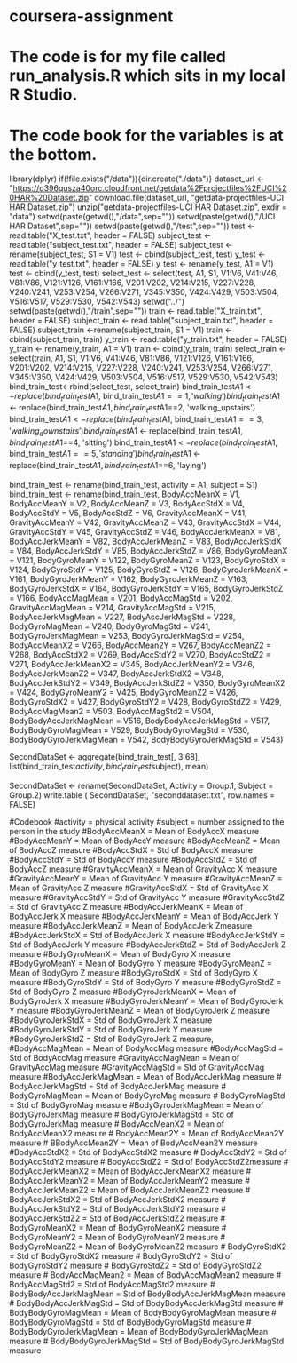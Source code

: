 # coursera-assignment
# The code is for my file called run_analysis.R which sits in my local R Studio.  
# The code book for the variables is at the bottom.
library(dplyr)
if(!file.exists("/data")){dir.create("./data")}
dataset_url <-"https://d396qusza40orc.cloudfront.net/getdata%2Fprojectfiles%2FUCI%20HAR%20Dataset.zip"
download.file(dataset_url, "getdata-projectfiles-UCI HAR Dataset.zip")
unzip("getdata-projectfiles-UCI HAR Dataset.zip", exdir = "data")
setwd(paste(getwd(),"/data",sep=""))
setwd(paste(getwd(),"/UCI HAR Dataset",sep=""))
setwd(paste(getwd(),"/test",sep=""))
test <- read.table("X_test.txt", header = FALSE)
subject_test <- read.table("subject_test.txt", header = FALSE)
subject_test <-rename(subject_test, S1 = V1)
test <- cbind(subject_test, test)
y_test <- read.table("y_test.txt", header = FALSE)
y_test <- rename(y_test, A1 = V1)
test <- cbind(y_test, test)
select_test <- select(test, A1, S1, V1:V6, 
                      V41:V46, V81:V86, V121:V126, 
                      V161:V166, V201:V202, V214:V215, 
                      V227:V228, V240:V241, V253:V254, 
                      V266:V271, V345:V350, V424:V429, 
                      V503:V504, V516:V517, V529:V530, 
                      V542:V543)
setwd("../")
setwd(paste(getwd(),"/train",sep=""))
train <- read.table("X_train.txt", header = FALSE)
subject_train <- read.table("subject_train.txt", header = FALSE)
subject_train <-rename(subject_train, S1 = V1)
train <- cbind(subject_train, train)
y_train <- read.table("y_train.txt", header = FALSE)
y_train <- rename(y_train, A1 = V1)
train <- cbind(y_train, train)
select_train <- select(train, A1, S1, V1:V6, 
                       V41:V46, V81:V86, V121:V126, 
                       V161:V166, V201:V202, V214:V215, 
                       V227:V228, V240:V241, V253:V254, 
                       V266:V271, V345:V350, V424:V429, 
                       V503:V504, V516:V517, V529:V530, 
                       V542:V543)
bind_train_test<-rbind(select_test, select_train)
bind_train_test$A1 <- replace(bind_train_test$A1, bind_train_test$A1==1, 'walking')
bind_train_test$A1 <- replace(bind_train_test$A1, bind_train_test$A1==2, 'walking_upstairs')
bind_train_test$A1 <- replace(bind_train_test$A1, bind_train_test$A1==3, 'walking_downstairs')
bind_train_test$A1 <- replace(bind_train_test$A1, bind_train_test$A1==4, 'sitting')
bind_train_test$A1 <- replace(bind_train_test$A1, bind_train_test$A1==5, 'standing')
bind_train_test$A1 <- replace(bind_train_test$A1, bind_train_test$A1==6, 'laying')

bind_train_test <- rename(bind_train_test, activity = A1, subject = S1) 
bind_train_test <- rename(bind_train_test, 
      BodyAccMeanX = V1, 
      BodyAccMeanY = V2,
      BodyAccMeanZ = V3,
      BodyAccStdX =  V4,
      BodyAccStdY =  V5,
      BodyAccStdZ =  V6,
      GravityAccMeanX =  V41,
      GravityAccMeanY =  V42,
      GravityAccMeanZ =  V43,
      GravityAccStdX =  V44,
      GravityAccStdY =  V45,
      GravityAccStdZ =  V46,
      BodyAccJerkMeanX =  V81,
      BodyAccJerkMeanY =  V82,
      BodyAccJerkMeanZ = V83,
      BodyAccJerkStdX = V84,
      BodyAccJerkStdY = V85,
      BodyAccJerkStdZ = V86,
      BodyGyroMeanX = V121,
      BodyGyroMeanY =  V122,
      BodyGyroMeanZ  =  V123,
      BodyGyroStdX =  V124,
      BodyGyroStdY =  V125,
      BodyGyroStdZ = V126,
      BodyGyroJerkMeanX = V161,
      BodyGyroJerkMeanY =  V162,
      BodyGyroJerkMeanZ =  V163,
      BodyGyroJerkStdX =  V164,
      BodyGyroJerkStdY =  V165,
      BodyGyroJerkStdZ =  V166,
      BodyAccMagMean =  V201,
      BodyAccMagStd =  V202,
      GravityAccMagMean =  V214,
      GravityAccMagStd =  V215,
      BodyAccJerkMagMean =  V227,
      BodyAccJerkMagStd =  V228,
      BodyGyroMagMean =  V240,
      BodyGyroMagStd =  V241,
      BodyGyroJerkMagMean =  V253,
      BodyGyroJerkMagStd =  V254,
      BodyAccMeanX2 =  V266,
      BodyAccMean2Y = V267,
      BodyAccMeanZ2 = V268,
      BodyAccStdX2 = V269,
      BodyAccStdY2 = V270,
      BodyAccStdZ2 = V271,
      BodyAccJerkMeanX2 = V345,
      BodyAccJerkMeanY2 = V346,
      BodyAccJerkMeanZ2 = V347,
      BodyAccJerkStdX2 = V348,
      BodyAccJerkStdY2 =  V349,
      BodyAccJerkStdZ2 = V350,
      BodyGyroMeanX2 = V424,
      BodyGyroMeanY2 = V425,
      BodyGyroMeanZ2 = V426,
      BodyGyroStdX2 = V427,
      BodyGyroStdY2 = V428,
      BodyGyroStdZ2 = V429,
      BodyAccMagMean2 = V503, 
      BodyAccMagStd2 =  V504,
      BodyBodyAccJerkMagMean = V516, 
      BodyBodyAccJerkMagStd = V517,
      BodyBodyGyroMagMean =  V529,
      BodyBodyGyroMagStd =  V530,
      BodyBodyGyroJerkMagMean = V542,
      BodyBodyGyroJerkMagStd = V543)

SecondDataSet <- aggregate(bind_train_test[, 3:68], 
                            list(bind_train_test$activity, 
                                 bind_train_test$subject), 
                            mean)
                            
                            
SecondDataSet <- rename(SecondDataSet, Activity = Group.1, Subject = Group.2)
write.table ( SecondDataSet, "seconddataset.txt", row.names = FALSE)

#Codebook
  #activity = physical activity 
  #subject = number assigned to the person in the study
  #BodyAccMeanX = Mean of BodyAccX measure
  #BodyAccMeanY = Mean of BodyAccY measure
      #BodyAccMeanZ = Mean of BodyAccZ measure
      #BodyAccStdX =  Std of BodyAccX measure
      #BodyAccStdY =  Std of BodyAccY measure
      #BodyAccStdZ =  Std of BodyAccZ measure
      #GravityAccMeanX =  Mean of GravityAcc X measure
      #GravityAccMeanY =  Mean of GravityAcc Y measure
      #GravityAccMeanZ =  Mean of GravityAcc Z measure
      #GravityAccStdX =  Std of GravityAcc X measure
      #GravityAccStdY =  Std of GravityAcc Y measure
      #GravityAccStdZ =  Std of GravityAcc Z measure
      #BodyAccJerkMeanX =  Mean of BodyAccJerk X measure
      #BodyAccJerkMeanY =  Mean of BodyAccJerk Y measure
      #BodyAccJerkMeanZ = Mean of BodyAccJerk Zmeasure
      #BodyAccJerkStdX = Std of BodyAccJerk X measure
      #BodyAccJerkStdY = Std of BodyAccJerk Y measure
      #BodyAccJerkStdZ = Std of BodyAccJerk Z measure
      #BodyGyroMeanX = Mean of BodyGyro X measure
      #BodyGyroMeanY =  Mean of BodyGyro Y measure
      #BodyGyroMeanZ  =  Mean of BodyGyro Z measure
      #BodyGyroStdX =  Std of BodyGyro X measure
      #BodyGyroStdY =  Std of BodyGyro Y measure
      #BodyGyroStdZ = Std of BodyGyro Z measure
      #BodyGyroJerkMeanX = Mean of BodyGyroJerk X measure
      #BodyGyroJerkMeanY =  Mean of BodyGyroJerk Y measure
      #BodyGyroJerkMeanZ =  Mean of BodyGyroJerk Z measure
      #BodyGyroJerkStdX =  Std of BodyGyroJerk X measure
      #BodyGyroJerkStdY =  Std of BodyGyroJerk Y measure
      #BodyGyroJerkStdZ =  Std of BodyGyroJerk Z measure,
      #BodyAccMagMean =  Mean of BodyAccMag measure
      #BodyAccMagStd =  Std of BodyAccMag measure
      #GravityAccMagMean = Mean of GravityAccMag measure
      #GravityAccMagStd =  Std of GravityAccMag measure
      #BodyAccJerkMagMean =  Mean of BodyAccJerkMag measure
     # BodyAccJerkMagStd =  Std of BodyAccJerkMag measure
     # BodyGyroMagMean =  Mean of BodyGyroMag measure
     # BodyGyroMagStd =  Std of BodyGyroMag measure
      #BodyGyroJerkMagMean =  Mean of BodyGyroJerkMag measure
     # BodyGyroJerkMagStd =  Std of BodyGyroJerkMag measure
     # BodyAccMeanX2 =  Mean of BodyAccMeanX2 measure
    #  BodyAccMean2Y = Mean of BodyAccMean2Y measure
     # BBodyAccMean2Y = Mean of BodyAccMean2Y measure
      #BodyAccStdX2 = Std of BodyAccStdX2 measure
    #  BodyAccStdY2 = Std of BodyAccStdY2 measure
    #  BodyAccStdZ2 = Std of BodyAccStdZ2measure
     # BodyAccJerkMeanX2 = Mean of BodyAccJerkMeanX2 measure
    #  BodyAccJerkMeanY2 = Mean of BodyAccJerkMeanY2 measure
    #  BodyAccJerkMeanZ2 = Mean of BodyAccJerkMeanZ2 measure
     # BodyAccJerkStdX2 = Std of BodyAccJerkStdX2 measure
    #  BodyAccJerkStdY2 =  Std of BodyAccJerkStdY2 measure
     # BodyAccJerkStdZ2 = Std of BodyAccJerkStdZ2 measure
     # BodyGyroMeanX2 = Mean of BodyGyroMeanX2 measure
     # BodyGyroMeanY2 = Mean of BodyGyroMeanY2 measure
     # BodyGyroMeanZ2 = Mean of  BodyGyroMeanZ2 measure
     # BodyGyroStdX2 = Std of BodyGyroStdX2 measure
     # BodyGyroStdY2 = Std of BodyGyroStdY2 measure
     # BodyGyroStdZ2 = Std of BodyGyroStdZ2 measure
     # BodyAccMagMean2 = Mean of BodyAccMagMean2 measure
     # BodyAccMagStd2 =  Std of BodyAccMagStd2 measure
     # BodyBodyAccJerkMagMean = Std of BodyBodyAccJerkMagMean measure 
     # BodyBodyAccJerkMagStd = Std of BodyBodyAccJerkMagStd measure
     # BodyBodyGyroMagMean =  Mean of BodyBodyGyroMagMean measure
     # BodyBodyGyroMagStd =  Std of BodyBodyGyroMagStd measure
     # BodyBodyGyroJerkMagMean = Mean of BodyBodyGyroJerkMagMean measure
     # BodyBodyGyroJerkMagStd = Std of BodyBodyGyroJerkMagStd measure
